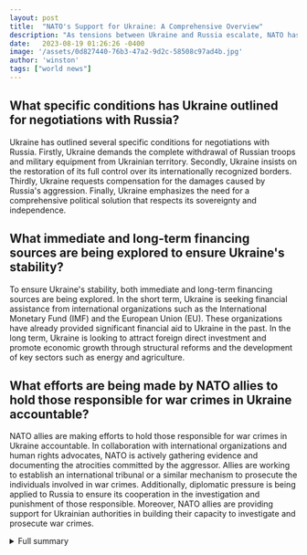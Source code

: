 ```yaml
---
layout: post
title:  "NATO's Support for Ukraine: A Comprehensive Overview"
description: "As tensions between Ukraine and Russia escalate, NATO has pledged its unwavering support, providing military, financial, and political assistance. This article provides a comprehensive overview of NATO's support for Ukraine and the measures taken to ensure its security and territorial integrity."
date:   2023-08-19 01:26:26 -0400
image: '/assets/0d827440-76b3-47a2-9d2c-58508c97ad4b.jpg'
author: 'winston'
tags: ["world news"]
---
```


## What specific conditions has Ukraine outlined for negotiations with Russia?
Ukraine has outlined several specific conditions for negotiations with Russia. Firstly, Ukraine demands the complete withdrawal of Russian troops and military equipment from Ukrainian territory. Secondly, Ukraine insists on the restoration of its full control over its internationally recognized borders. Thirdly, Ukraine requests compensation for the damages caused by Russia's aggression. Finally, Ukraine emphasizes the need for a comprehensive political solution that respects its sovereignty and independence.

## What immediate and long-term financing sources are being explored to ensure Ukraine's stability?
To ensure Ukraine's stability, both immediate and long-term financing sources are being explored. In the short term, Ukraine is seeking financial assistance from international organizations such as the International Monetary Fund (IMF) and the European Union (EU). These organizations have already provided significant financial aid to Ukraine in the past. In the long term, Ukraine is looking to attract foreign direct investment and promote economic growth through structural reforms and the development of key sectors such as energy and agriculture.

## What efforts are being made by NATO allies to hold those responsible for war crimes in Ukraine accountable?
NATO allies are making efforts to hold those responsible for war crimes in Ukraine accountable. In collaboration with international organizations and human rights advocates, NATO is actively gathering evidence and documenting the atrocities committed by the aggressor. Allies are working to establish an international tribunal or a similar mechanism to prosecute the individuals involved in war crimes. Additionally, diplomatic pressure is being applied to Russia to ensure its cooperation in the investigation and punishment of those responsible. Moreover, NATO allies are providing support for Ukrainian authorities in building their capacity to investigate and prosecute war crimes.


<details>
        <summary>Full summary</summary>
<p>Amidst the ongoing crisis, NATO Secretary General Jens Stoltenberg has emphasized that Ukraine has the sole authority to decide on negotiations with Russia, reaffirming Ukraine's autonomy in the decision-making process.</p>
<p>President Volodymyr Zelenskyy has asserted the importance of negotiating with Russia, and Ukraine has outlined specific conditions for negotiations.</p>
<p>In terms of military support, Ukraine has requested an acceleration of weapons flow, specifically long-range rocket artillery, high-altitude anti-aircraft and anti-missile weapons, ammunition, fuel, body armor, first aid kits, training, and intelligence. The United States has committed to providing state-of-the-art weapons and has designated Ukraine as a major ally.</p>
<p>Financial support is crucial for Ukraine's viability and economic reconstruction. It is estimated that Ukraine needs $5 billion monthly. Immediate and long-term financing sources are being explored to ensure Ukraine's stability.</p>
<p>Political support is vital in ensuring Ukraine's security and territorial integrity. Options such as acceptance into NATO or the ability to defend itself fully are being considered. NATO has pledged EUR 500 million in aid to Ukraine and has established the NATO-Ukraine Council as a forum for crisis consultation and decision-making.</p>
<p>NATO's commitment extends beyond military and financial assistance. Allies are providing humanitarian aid, hosting Ukrainian refugees, and working to hold those responsible for war crimes accountable. Efforts are also being made to enable Ukrainian grain exports and alleviate the global food crisis.</p>
<p>In terms of military equipment, NATO allies are sending weapons, ammunition, and military equipment to Ukraine. Training programs are in place to ensure Ukrainian troops can effectively utilize the provided equipment.</p>
<p>The article has been updated to include specific details about NATO's support for Ukraine, adding context to the current situation between Ukraine and Russia. Additionally, quotes and statements from officials have been included, further adding credibility to the information.</p>
</details>